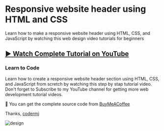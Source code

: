 # Responsive website header using HTML and CSS
Learn how to make a responsive website header using HTML, CSS, and JavaScript by watching this web design video tutorials for beginners
## [▶️ Watch Complete Tutorial on YouTube](https://youtu.be/bHAT20tSKVU)
### Learn to Code

Learn how to create a responsive website header section using HTML, CSS, and JavaScript from scretch by watching this step by stap tutorial video. Don't forget to Subscribe to my YouTube channel for getting more web development tutorial videos.

💝 You can get the complete source code from [BuyMeACoffee](https://www.buymeacoffee.com/codermj/e/187700)

Thanks,
[codermj](https://www.youtube.com/@thecodermj/)

![design](https://github.com/mjshofy/header-responsive-website-idlo/assets/76812554/22f3a47d-04e9-41cb-ac9a-d620d126c83d)
